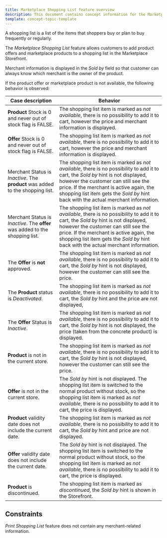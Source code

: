 ```yaml
---
title: Marketplace Shopping List feature overview
description: This document contains concept information for the Marketplace Shopping List feature.
template: concept-topic-template
---
```


A shopping list is a list of the items that shoppers buy or plan to buy frequently or regularly.

The *Marketplace Shopping List* feature allows customers to add product offers and marketplace products to a shopping list in the Marketplace Storefront.

Merchant information is displayed in the *Sold by* field so that customer can always know which merchant is the owner of the product. 

If the product offer or marketplace product is not available, the following behavior is observed:

| Case description                                             | Behavior                                                     |
| ------------------------------------------------------------ | ------------------------------------------------------------ |
| **Product** Stock is 0 and never out of stock flag is FALSE. | The shopping list item is marked as *not available*, there is no possibility to add it to cart, however the price and merchant information is displayed. |
| **Offer** Stock is 0 and never out of stock flag is FALSE.   | The shopping list item is marked as *not available*, there is no possibility to add it to cart, however the price and merchant information is displayed. |
| Merchant Status is *Inactive*. The  **product** was added to the shopping list. | The shopping list item is marked as *not available*, there is no possibility to add it to cart, the *Sold by* hint is not displayed, however the customer can still see the price. If the merchant is active again, the shopping list item gets the *Sold by* hint back with the actual merchant information. |
| Merchant Status is *Inactive*. The **offer** was added to the shopping list. | The shopping list item is marked as *not available*, there is no possibility to add it to cart, the *Sold by* hint is not displayed, however the customer can still see the price. If the merchant is active again, the shopping list item gets the *Sold by* hint back with the actual merchant information. |
| The **Offer** is **not** approved.                           | The shopping list item is marked as *not available*, there is no possibility to add it to cart, the *Sold by* hint is not displayed, however the customer can still see the price. |
| The **Product** status is *Deactivated*.                     | The shopping list item is marked as *not available*, there is no possibility to add it to cart, the *Sold by* hint and the price are not displayed, |
| The **Offer** Status is *Inactive*.                          | The shopping list item is marked as *not available*, there is no possibility to add it to cart, the *Sold by* hint is not displayed, the price (taken from the concrete product) is displayed. |
| **Product** is not in the current store.                     | The shopping list item is marked as *not available*, there is no possibility to add it to cart, the *Sold by* hint is not displayed, however the customer can still see the price. |
| **Offer** is not in the current store.                       | The *Sold by* hint is not displayed. The shopping list item is switched to the normal product without stock, so the shopping list item is marked as *not available*, there is no possibility to add it to cart, the price is displayed. |
| **Product** validity date does not include the current date. | The shopping list item is marked as *not available*, there is no possibility to add it to cart, the *Sold by* hint and price are not displayed. |
| **Offer** validity date does not include the current date.   | The *Sold by* hint is not displayed. The shopping list item is switched to the normal product without stock, so the shopping list item is marked as *not available*, there is no possibility to add it to cart, the price is displayed. |
| **Product** is discontinued.                                 | The shopping list item is marked as *discontinued*, the *Sold by* hint is shown in the Storefront. |



## Constraints

*Print Shopping List* feature does not contain any merchant-related information.